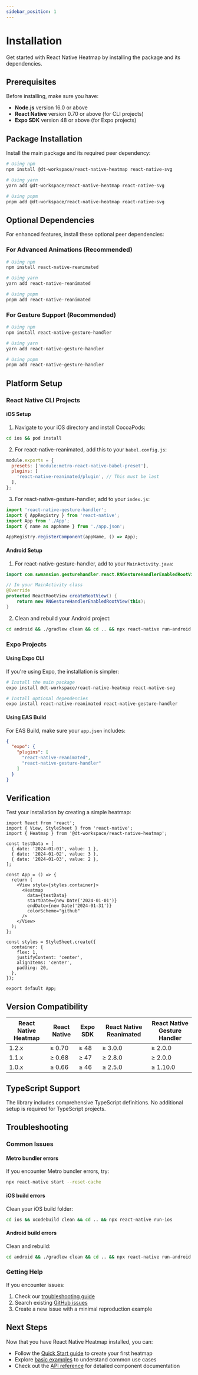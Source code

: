 ```yaml
---
sidebar_position: 1
---
```


# Installation

Get started with React Native Heatmap by installing the package and its dependencies.

## Prerequisites

Before installing, make sure you have:

- **Node.js** version 16.0 or above
- **React Native** version 0.70 or above (for CLI projects)
- **Expo SDK** version 48 or above (for Expo projects)

## Package Installation

Install the main package and its required peer dependency:

```bash
# Using npm
npm install @dt-workspace/react-native-heatmap react-native-svg

# Using yarn
yarn add @dt-workspace/react-native-heatmap react-native-svg

# Using pnpm
pnpm add @dt-workspace/react-native-heatmap react-native-svg
```

## Optional Dependencies

For enhanced features, install these optional peer dependencies:

### For Advanced Animations (Recommended)
```bash
# Using npm
npm install react-native-reanimated

# Using yarn
yarn add react-native-reanimated

# Using pnpm
pnpm add react-native-reanimated
```

### For Gesture Support (Recommended)
```bash
# Using npm
npm install react-native-gesture-handler

# Using yarn
yarn add react-native-gesture-handler

# Using pnpm
pnpm add react-native-gesture-handler
```

## Platform Setup

### React Native CLI Projects

#### iOS Setup
1. Navigate to your iOS directory and install CocoaPods:
```bash
cd ios && pod install
```

2. For react-native-reanimated, add this to your `babel.config.js`:
```javascript
module.exports = {
  presets: ['module:metro-react-native-babel-preset'],
  plugins: [
    'react-native-reanimated/plugin', // This must be last
  ],
};
```

3. For react-native-gesture-handler, add to your `index.js`:
```javascript
import 'react-native-gesture-handler';
import { AppRegistry } from 'react-native';
import App from './App';
import { name as appName } from './app.json';

AppRegistry.registerComponent(appName, () => App);
```

#### Android Setup
1. For react-native-gesture-handler, add to your `MainActivity.java`:
```java
import com.swmansion.gesturehandler.react.RNGestureHandlerEnabledRootView;

// In your MainActivity class
@Override
protected ReactRootView createRootView() {
    return new RNGestureHandlerEnabledRootView(this);
}
```

2. Clean and rebuild your Android project:
```bash
cd android && ./gradlew clean && cd .. && npx react-native run-android
```

### Expo Projects

#### Using Expo CLI
If you're using Expo, the installation is simpler:

```bash
# Install the main package
expo install @dt-workspace/react-native-heatmap react-native-svg

# Install optional dependencies
expo install react-native-reanimated react-native-gesture-handler
```

#### Using EAS Build
For EAS Build, make sure your `app.json` includes:

```json
{
  "expo": {
    "plugins": [
      "react-native-reanimated",
      "react-native-gesture-handler"
    ]
  }
}
```

## Verification

Test your installation by creating a simple heatmap:

```tsx
import React from 'react';
import { View, StyleSheet } from 'react-native';
import { Heatmap } from '@dt-workspace/react-native-heatmap';

const testData = [
  { date: '2024-01-01', value: 1 },
  { date: '2024-01-02', value: 3 },
  { date: '2024-01-03', value: 2 },
];

const App = () => {
  return (
    <View style={styles.container}>
      <Heatmap
        data={testData}
        startDate={new Date('2024-01-01')}
        endDate={new Date('2024-01-31')}
        colorScheme="github"
      />
    </View>
  );
};

const styles = StyleSheet.create({
  container: {
    flex: 1,
    justifyContent: 'center',
    alignItems: 'center',
    padding: 20,
  },
});

export default App;
```

## Version Compatibility

| React Native Heatmap | React Native | Expo SDK | React Native Reanimated | React Native Gesture Handler |
|----------------------|--------------|----------|-------------------------|------------------------------|
| 1.2.x                | ≥ 0.70       | ≥ 48     | ≥ 3.0.0                | ≥ 2.0.0                     |
| 1.1.x                | ≥ 0.68       | ≥ 47     | ≥ 2.8.0                | ≥ 2.0.0                     |
| 1.0.x                | ≥ 0.66       | ≥ 46     | ≥ 2.5.0                | ≥ 1.10.0                    |

## TypeScript Support

The library includes comprehensive TypeScript definitions. No additional setup is required for TypeScript projects.

## Troubleshooting

### Common Issues

#### Metro bundler errors
If you encounter Metro bundler errors, try:
```bash
npx react-native start --reset-cache
```

#### iOS build errors
Clean your iOS build folder:
```bash
cd ios && xcodebuild clean && cd .. && npx react-native run-ios
```

#### Android build errors
Clean and rebuild:
```bash
cd android && ./gradlew clean && cd .. && npx react-native run-android
```

### Getting Help

If you encounter issues:

1. Check our [troubleshooting guide](./troubleshooting)
2. Search existing [GitHub issues](https://github.com/dt-workspace/react-native-heatmap/issues)
3. Create a new issue with a minimal reproduction example

## Next Steps

Now that you have React Native Heatmap installed, you can:

- Follow the [Quick Start guide](./quick-start) to create your first heatmap
- Explore [basic examples](./basic-examples) to understand common use cases
- Check out the [API reference](../api/heatmap-component) for detailed component documentation
